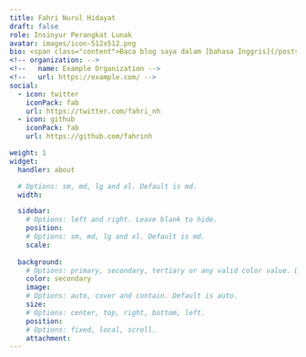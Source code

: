 ```yaml
---
title: Fahri Nurul Hidayat
draft: false
role: Insinyur Perangkat Lunak
avatar: images/icon-512x512.png
bio: <span class="content">Baca blog saya dalam [bahasa Inggris](/posts) atau [bahasa Indonesia](/id/posts)</span>
<!-- organization: -->
<!--   name: Example Organization -->
<!--   url: https://example.com/ -->
social:
  - icon: twitter
    iconPack: fab
    url: https://twitter.com/fahri_nh
  - icon: github
    iconPack: fab
    url: https://github.com/fahrinh

weight: 1
widget:
  handler: about

  # Options: sm, md, lg and xl. Default is md.
  width:

  sidebar:
    # Options: left and right. Leave blank to hide.
    position:
    # Options: sm, md, lg and xl. Default is md.
    scale:
  
  background:
    # Options: primary, secondary, tertiary or any valid color value. Default is primary.
    color: secondary
    image:
    # Options: auto, cover and contain. Default is auto.
    size:
    # Options: center, top, right, bottom, left.
    position:
    # Options: fixed, local, scroll.
    attachment: 
---
```


<!-- ## Self Introduction -->

<!-- Cras ex dui, tristique a libero eget, consectetur semper ligula. Nunc augue arcu, malesuada a nisi et, molestie finibus metus. Sed lacus odio, ultricies a nisl vitae, sollicitudin tempor ipsum. Vivamus quis feugiat arcu. Sed mi nunc, efficitur quis tellus vitae, posuere mattis metus. Phasellus in mattis dui. Nullam blandit, augue non ullamcorper dapibus, lacus dui molestie massa, in iaculis purus lectus eu lectus. Duis hendrerit lacinia tellus, sit amet feugiat dolor placerat id. Aenean ac velit massa. Vivamus feugiat dui at magna viverra, ut dictum nunc rutrum. Duis eget sapien finibus, lobortis orci id, vestibulum tellus. Maecenas lobortis urna libero, quis fermentum lectus lobortis nec. Nullam laoreet volutpat libero, ac mattis magna ullamcorper quis. Duis eget ipsum eu nisi mattis cursus et vitae turpis. -->

<!-- Aliquam pretium diam eget leo feugiat finibus. Donec malesuada commodo ipsum. Aenean a massa in lacus venenatis vestibulum. Duis vel sem quis elit iaculis consectetur et quis dolor. Morbi eu ipsum hendrerit, malesuada ante sed, dapibus est. Suspendisse feugiat nulla ut gravida convallis. Phasellus id massa posuere, rhoncus justo ut, porttitor dolor. Nulla ultrices malesuada egestas. Nunc fermentum tincidunt sem ac vulputate. Donec mollis sollicitudin justo eget varius. Donec ornare velit et felis blandit, id molestie sapien lobortis. Morbi eget tristique justo. Mauris posuere, nibh eu laoreet ultricies, ligula erat iaculis sapien, vel dapibus lacus libero ut diam. Etiam viverra ante felis, et scelerisque nunc pellentesque vitae. Praesent feugiat dictum molestie. -->

<!-- ## Details   -->

<!-- Nunc pellentesque vitae: -->
<!-- - Morbi accumsan nibh efficitur diam molestie, non dignissim diam facilisis. -->
<!-- - Donec dignissim leo in mollis faucibus. -->
<!-- - Donec blandit lacus a pellentesque fermentum. -->

<!-- Donec mollis sollicitudin: -->
<!-- - Nunc dictum purus ornare purus consectetur, eu pellentesque massa ullamcorper. -->
<!-- - Aliquam eu leo vitae justo aliquam tincidunt. -->
<!-- - Fusce non massa id augue interdum feugiat sed et nulla. -->
<!-- - Vivamus molestie augue in tristique laoreet. -->
